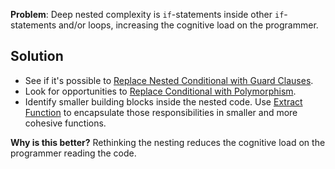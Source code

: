 **Problem**: Deep nested complexity is `if`-statements inside other `if`-statements and/or loops, increasing the cognitive load on the programmer.

## Solution

* See if it's possible to [Replace Nested Conditional with Guard Clauses](https://refactoring.com/catalog/replaceNestedConditionalWithGuardClauses.html).
* Look for opportunities to [Replace Conditional with Polymorphism](https://refactoring.com/catalog/replaceConditionalWithPolymorphism.html).
* Identify smaller building blocks inside the nested code. Use [Extract Function](https://refactoring.com/catalog/extractFunction.html) to encapsulate those responsibilities in smaller and more cohesive functions.

**Why is this better?** Rethinking the nesting reduces the cognitive load on the programmer reading the code.